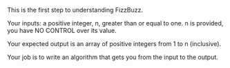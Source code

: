 This is the first step to understanding FizzBuzz.  

Your inputs:
a positive integer, n, greater than or equal to one.
n is provided, you have NO CONTROL over its value.

Your expected output is an array of positive integers from 1 to n (inclusive).

Your job is to write an algorithm that gets you from the input to the output.

